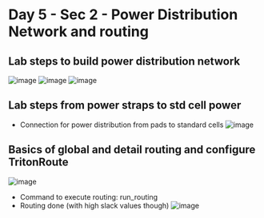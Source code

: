 # Day 5 - Sec 2 - Power Distribution Network and routing

## Lab steps to build power distribution network
![image](https://github.com/ankdesh/vsd-openlane/assets/15871819/05c1c4f5-f5d9-4ae4-94a2-873c24a245a7)
![image](https://github.com/ankdesh/vsd-openlane/assets/15871819/0cc5334d-2028-457d-9d6a-6eabd5b0f4bd)
![image](https://github.com/ankdesh/vsd-openlane/assets/15871819/2995b165-0cb9-4abf-89aa-73b22eceebfe)

## Lab steps from power straps to std cell power
* Connection for power distribution from pads to standard cells
![image](https://github.com/ankdesh/vsd-openlane/assets/15871819/39481003-6545-4010-9069-493ff878fbd7)

## Basics of global and detail routing and configure TritonRoute
![image](https://github.com/ankdesh/vsd-openlane/assets/15871819/ddcf2792-12ee-455d-bb75-226818d0eb51)

* Command to execute routing: run_routing
* Routing done (with high slack values though)
![image](https://github.com/ankdesh/vsd-openlane/assets/15871819/33efab23-d8c2-499b-8eaf-645211f8432c)
 
